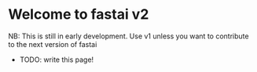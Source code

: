 <!--

#################################################
### THIS FILE WAS AUTOGENERATED! DO NOT EDIT! ###
#################################################
# file to edit: nbs/index.ipynb
# command to build the docs after a change: nbdev_build_docs

-->

# Welcome to fastai v2

NB: This is still in early development. Use v1 unless you want to contribute to the next version of fastai


- TODO: write this page!
